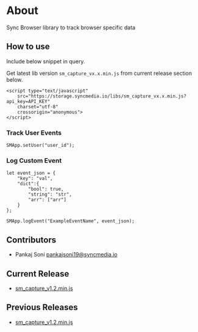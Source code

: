 # About

Sync Browser library to track browser specific data

## How to use

Include below snippet in query. 

Get latest lib version `sm_capture_vx.x.min.js` from current release section below. 

```
<script type="text/javascript" 
    src="https://storage.syncmedia.io/libs/sm_capture_vx.x.min.js?api_key=API_KEY" 
    charset="utf-8" 
    crossorigin="anonymous">
</script>
```

### Track User Events

```
SMApp.setUser("user_id");
```

### Log Custom Event

```
let event_json = {
    "key": "val",
    "dict":{
        "bool": true,
        "string": "str",
        "arr": ["arr"]
    }
};

SMApp.logEvent("ExampleEventName", event_json);
```

## Contributors

* Pankaj Soni <pankajsoni19@syncmedia.io>

## Current Release

* [sm\_capture\_v1.2.min.js](https://storage.syncmedia.io/libs/sm_capture_v1.2.min.js)

## Previous Releases

* [sm\_capture\_v1.2.min.js](https://storage.syncmedia.io/libs/sm_capture_v1.2.min.js)
